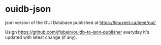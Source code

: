 # ouidb-json

json version of the OUI Database published at https://linuxnet.ca/ieee/oui/

Usign https://github.com/jfisbein/ouidb-to-json-publisher everyday it's updated with latest change (if any).
